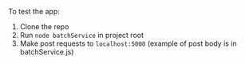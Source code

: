 To test the app:
  1. Clone the repo
  2. Run `node batchService` in project root
  3. Make post requests to `localhost:5000` (example of post body is in batchService.js)